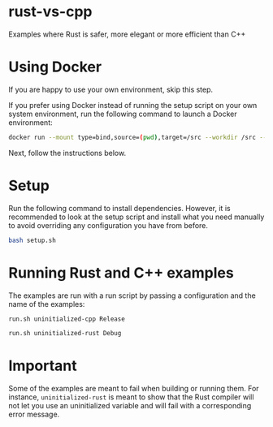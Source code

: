 # rust-vs-cpp

Examples where Rust is safer, more elegant or more efficient than C++

# Using Docker

If you are happy to use your own environment, skip this step.

If you prefer using Docker instead of running the setup script on your own system environment,
run the following command to launch a Docker environment:

```bash
docker run --mount type=bind,source=(pwd),target=/src --workdir /src --interactive --tty ubuntu:22.04 bash
```

Next, follow the instructions below.

# Setup

Run the following command to install dependencies.
However, it is recommended to look at the setup script and install what you need manually
to avoid overriding any configuration you have from before.

```bash
bash setup.sh
```

# Running Rust and C++ examples

The examples are run with a run script by passing a configuration and
the name of the examples:

```bash
run.sh uninitialized-cpp Release
```

```bash
run.sh uninitialized-rust Debug
```

# Important

Some of the examples are meant to fail when building or running them.
For instance, `uninitialized-rust` is meant to show that the Rust compiler
will not let you use an uninitialized variable and will fail with a
corresponding error message.
